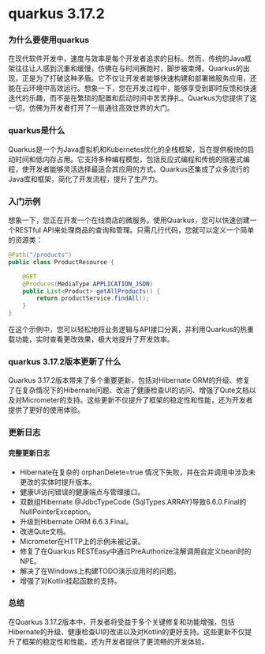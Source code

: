 # quarkus 3.17.2
### 为什么要使用quarkus

在现代软件开发中，速度与效率是每个开发者追求的目标。然而，传统的Java框架往往让人感到沉重和缓慢，仿佛在与时间赛跑时，脚步被束缚。Quarkus的出现，正是为了打破这种矛盾。它不仅让开发者能够快速构建和部署微服务应用，还能在云环境中高效运行。想象一下，您在开发过程中，能够享受到即时反馈和快速迭代的乐趣，而不是在繁琐的配置和启动时间中苦苦挣扎。Quarkus为您提供了这一切，仿佛为开发者打开了一扇通往高效世界的大门。

### quarkus是什么

Quarkus是一个为Java虚拟机和Kubernetes优化的全栈框架，旨在提供极快的启动时间和低内存占用。它支持多种编程模型，包括反应式编程和传统的阻塞式编程，使开发者能够灵活选择最适合其应用的方式。Quarkus还集成了众多流行的Java库和框架，简化了开发流程，提升了生产力。

### 入门示例

想象一下，您正在开发一个在线商店的微服务。使用Quarkus，您可以快速创建一个RESTful API来处理商品的查询和管理。只需几行代码，您就可以定义一个简单的资源类：

```java
@Path("/products")
public class ProductResource {

    @GET
    @Produces(MediaType.APPLICATION_JSON)
    public List<Product> getAllProducts() {
        return productService.findAll();
    }
}
```

在这个示例中，您可以轻松地将业务逻辑与API接口分离，并利用Quarkus的热重载功能，实时查看更改效果，极大地提升了开发效率。

### quarkus 3.17.2版本更新了什么

Quarkus 3.17.2版本带来了多个重要更新，包括对Hibernate ORM的升级、修复了在复杂情况下的Hibernate问题、改进了健康检查UI的访问、增强了Qute文档以及对Micrometer的支持。这些更新不仅提升了框架的稳定性和性能，还为开发者提供了更好的使用体验。

### 更新日志

#### 完整更新日志
- Hibernate在复杂的 orphanDelete=true 情况下失败，并在合并调用中涉及未更改的实体时提升版本。
- 健康UI访问错误的健康端点与管理接口。
- 双数组Hibernate @JdbcTypeCode (SqlTypes.ARRAY)导致6.6.0.Final的NullPointerException。
- 升级到Hibernate ORM 6.6.3.Final。
- 改进Qute文档。
- Micrometer在HTTP上的示例未被记录。
- 修复了在Quarkus RESTEasy中通过PreAuthorize注解调用自定义bean时的NPE。
- 解决了在Windows上构建TODO演示应用时的问题。
- 增强了对Kotlin挂起函数的支持。

### 总结

在Quarkus 3.17.2版本中，开发者将受益于多个关键修复和功能增强，包括Hibernate的升级、健康检查UI的改进以及对Kotlin的更好支持。这些更新不仅提升了框架的稳定性和性能，还为开发者提供了更流畅的开发体验。
